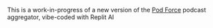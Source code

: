 This is a work-in-progress of a new version of the [Pod Force](https://github.com/lowcodelounge/pod-force) podcast aggregator, vibe-coded with Replit AI
